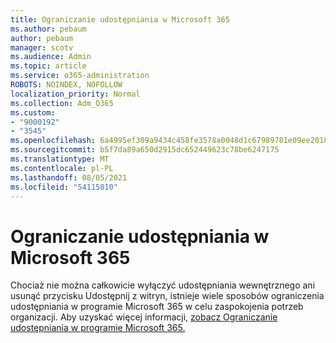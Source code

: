 ```yaml
---
title: Ograniczanie udostępniania w Microsoft 365
ms.author: pebaum
author: pebaum
manager: scotv
ms.audience: Admin
ms.topic: article
ms.service: o365-administration
ROBOTS: NOINDEX, NOFOLLOW
localization_priority: Normal
ms.collection: Adm_O365
ms.custom:
- "9000192"
- "3545"
ms.openlocfilehash: 6a4995ef309a9434c458fe3578a0048d1c67989781e09ee2018fda867c0b69f5
ms.sourcegitcommit: b5f7da89a650d2915dc652449623c78be6247175
ms.translationtype: MT
ms.contentlocale: pl-PL
ms.lasthandoff: 08/05/2021
ms.locfileid: "54115010"
---
```

# <a name="limit-sharing-in-microsoft-365"></a>Ograniczanie udostępniania w Microsoft 365

Chociaż nie można całkowicie wyłączyć udostępniania wewnętrznego ani usunąć przycisku Udostępnij z witryn, istnieje wiele sposobów ograniczenia udostępniania w programie Microsoft 365 w celu zaspokojenia potrzeb organizacji. Aby uzyskać więcej informacji, [zobacz Ograniczanie udostępniania w programie Microsoft 365.](https://docs.microsoft.com/Office365/Enterprise/microsoft-365-limit-sharing)

